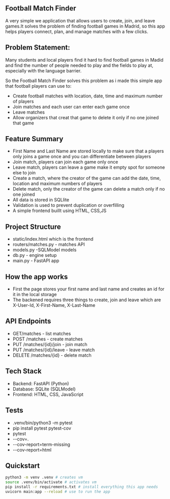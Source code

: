 ## Football Match Finder
A very simple we application that allows users to create, join, and leave games.It solves the problem of finding football games in Madrid, so this app helps players connect, plan, and manage matches with a few clicks.

## Problem Statement:
Many students and local players find it hard to find football games in Madid and find the number of people needed to play and the fields to play at, especially with the language barrier.

So the Football Match Finder solves this problem as i made this simple app that football players can use to:
- Create football matches with location, date, time and maximum number of players
- Join matches and each user can enter each game once
- Leave matches
- Allow organizers that creat that game to delete it only if no one joined that game

## Feature Summary
- First Name and Last Name are stored locally to make sure that a players only joins a game once and you can differentiate between players
- Join match, players can join each game only once
- Leave match, players can leave a game make it empty spot for someone else to join
- Create a match, where the creator of the game can add the date, time, location and maximum numbers of players
- Delete match, only the creator of the game can delete a match only if no one joined
- All data is stored in SQLlite
- Validation is used to prevent duplication or overfilling
- A simple frontend buillt using HTML, CSS,JS

## Project Structure
- static/index.html which is the frontend
- routers/matches.py - matches API
- models.py -SQLModel models
- db.py - engine setup
- main.py - FastAPI app

## How the app works
- First the page stores your first name and last name and creates an id for it in the local storage
- The backened requires three things to create, join and leave which are X-User-Id, X-First-Name, X-Last-Name

## API Endpoints
- GET/matches - list matches
- POST /matches - create matches
- PUT /matches/{id}/join - join match
- PUT /matches/{id}/leave - leave match
- DELETE /matches/{id} - delete match

## Tech Stack
- Backend: FastAPI (Python)
- Database: SQLite (SQLModel)
- Frontend: HTML, CSS, JavaScript

## Tests

- .venv/bin/python3 -m pytest
- pip install pytest pytest-cov
- pytest
- --cov=. 
- --cov-report=term-missing 
- --cov-report=html


## Quickstart
 ```bash
python3 -m venv .venv # creates vm
source .venv/bin/activate # activates vm
pip install -r requirements.txt # install everything this app needs 
uvicorn main:app --reload # use to run the app 




